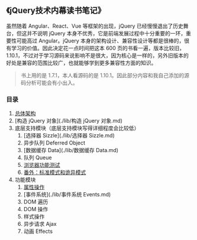 ## 《jQuery技术内幕读书笔记》

虽然随着 Angular、React、Vue 等框架的出现，jQuery 已经慢慢退出了历史舞台，但这并不说明 jQuery 本身不优秀，它是前端发展过程中十分重要的一环，重要性可能高过 Angular。jQuery 本身的架构设计、兼容性设计等都是很棒的，很有学习的价值。因此决定花一点时间把这本 600 页的书看一遍，版本比较旧，1.10.1，不过对于学习源码来说影响不是很大，因为核心是一样的，另外旧版本的好处是兼容的范围比较广，也就能够学到更多兼容性方面的知识。

> 书上用的是 1.7.1，本人看源码的是 1.10.1。因此部分内容和我自己添加的源码分析可能会有小出入。

### 目录

1. [总体架构](./lib/总体架构.md)
2. [构造 jQuery 对象](./lib/构造 jQuery 对象.md)
3. 底层支持模块（底层支持模块写得详细程度会比较低）
   1. [选择器 Sizzle](./lib/选择器 Sizzle.md)
   2. 异步队列 Deferred Object
   3. [数据缓存 Data](./lib/数据缓存 Data.md)
   4. 队列 Queue
   5. [浏览器功能测试](./lib/浏览器功能测试.md)
   6. [番外：标准模式和诡异模式](./lib/标准模式和诡异模式.md)
4. 功能模块
   1. [属性操作](./lib/属性操作.md)
   2. [事件系统](./lib/事件系统 Events.md)
   3. DOM 遍历
   4. DOM 操作
   5. 样式操作
   6. 异步请求 Ajax
   7. 动画 Effects
